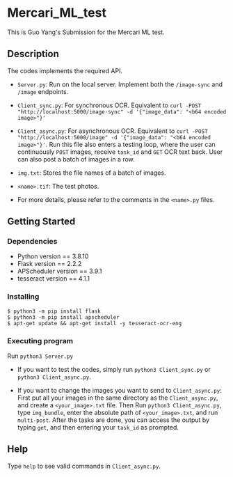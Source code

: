 # Mercari_ML_test

This is Guo Yang's Submission for the Mercari ML test.

## Description

The codes implements the required API.

* ```Server.py```: Run on the local server. Implement both the ```/image-sync``` and ```/image``` endpoints.

* ```Client_sync.py```: For synchronous OCR. Equivalent to ```curl -POST "http://localhost:5000/image-sync" -d '{"image_data": "<b64 encoded image>"}'```

* ```Client_async.py```: For asynchronous OCR. Equivalent to ```curl -POST "http://localhost:5000/image" -d '{"image_data": "<b64 encoded image>"}'```. Run this file also enters a testing loop, where the user can continuously ```POST``` images, receive ```task_id``` and ```GET``` OCR text back. User can also post a batch of images in a row.

* ```img.txt```: Stores the file names of a batch of images.

* ```<name>.tif```: The test photos.

* For more details, please refer to the comments in the ```<name>.py``` files.

## Getting Started

### Dependencies

* Python version == 3.8.10  
* Flask version == 2.2.2  
* APScheduler version == 3.9.1  
* tesseract version == 4.1.1  


### Installing

```
$ python3 -m pip install flask  
$ python3 -m pip install apscheduler  
$ apt-get update && apt-get install -y tesseract-ocr-eng  
```

### Executing program

Run ```python3 Server.py```

* If you want to test the codes, simply run ```python3 Client_sync.py``` or ```python3 Client_async.py```.

* If you want to change the images you want to send to ```Client_async.py```: First put all your images in the same directory as the ```Client_async.py```, and create a ```<your_image>.txt``` file. Then Run ```python3 Client_async.py```, type ```img_bundle```, enter the absolute path of ```<your_image>.txt```, and run ```multi-post```. After the tasks are done, you can access the output by typing ```get```, and then entering your ```task_id``` as prompted.

## Help

Type  ```help``` to see valid commands in ```Client_async.py```.



